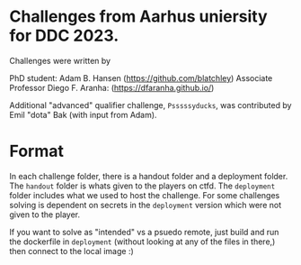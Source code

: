 # Challenges from Aarhus uniersity for DDC 2023.

Challenges were written by 

PhD student: Adam B. Hansen (https://github.com/blatchley)
Associate Professor Diego F. Aranha: (https://dfaranha.github.io/)

Additional "advanced" qualifier challenge, `Psssssyducks`, was contributed by Emil "dota" Bak (with input from Adam).

# Format
In each challenge folder, there is a handout folder and a deployment folder.
The `handout` folder is whats given to the players on ctfd.
The `deployment` folder includes what we used to host the challenge.
For some challenges solving is dependent on secrets in the `deployment` version which were not given to the player.

If you want to solve as "intended" vs a psuedo remote, just build and run the dockerfile in `deployment` (without looking at any of the files in there,) then connect to the local image :)